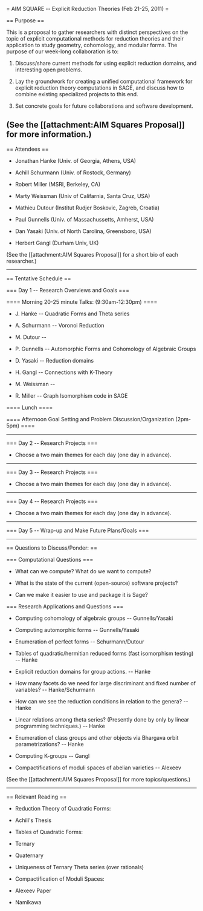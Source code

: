 = AIM SQUARE -- Explicit Reduction Theories (Feb 21-25, 2011) =

== Purpose ==

This is a proposal to gather researchers with distinct perspectives on the topic of explicit computational methods for reduction theories and their application to study geometry, cohomology, and modular forms. The purpose of our week-long collaboration is to:

 1. Discuss/share current methods for using explicit reduction domains, and interesting open problems.

 2. Lay the groundwork for creating a unified computational framework for explicit reduction theory computations in SAGE, and discuss how to combine existing specialized projects to this end. 

 3. Set concrete goals for future collaborations and software development.


(See the [[attachment:AIM Squares Proposal]] for more information.)
-------


== Attendees ==

 * Jonathan Hanke (Univ. of Georgia, Athens, USA)

 * Achill Schurmann (Univ. of Rostock, Germany)

 * Robert Miller (MSRI, Berkeley, CA)

 * Marty Weissman (Univ of Califarnia, Santa Cruz, USA)

 * Mathieu Dutour (Institut Rudjer Boskovic, Zagreb, Croatia)

 * Paul Gunnells (Univ. of Massachussetts, Amherst, USA)

 * Dan Yasaki (Univ. of North Carolina, Greensboro, USA)

 * Herbert Gangl (Durham Univ, UK)

(See the [[attachment:AIM Squares Proposal]] for a short bio of each researcher.)

-------

== Tentative Schedule ==

=== Day 1 -- Research Overviews and Goals ===

==== Morning 20-25 minute Talks: (9:30am-12:30pm) ====

 * J. Hanke -- Quadratic Forms and Theta series

 * A. Schurmann -- Voronoi Reduction

 * M. Dutour -- 

 * P. Gunnells -- Automorphic Forms and Cohomology of Algebraic Groups

 * D. Yasaki -- Reduction domains

 * H. Gangl -- Connections with K-Theory

 * M. Weissman -- 

 * R. Miller -- Graph Isomorphism code in SAGE

==== Lunch ====

==== Afternoon Goal Setting and Problem Discussion/Organization (2pm-5pm) ====

----

=== Day 2 -- Research Projects ===

 * Choose a two main themes for each day (one day in advance).
----

=== Day 3 -- Research Projects ===

 * Choose a two main themes for each day (one day in advance).
----

=== Day 4 -- Research Projects ===

 * Choose a two main themes for each day (one day in advance).
----

=== Day 5 -- Wrap-up and Make Future Plans/Goals ===


-------


== Questions to Discuss/Ponder: ==

=== Computational Questions ===

 * What can we compute? What do we want to compute?
 
 * What is the state of the current (open-source) software projects?

 * Can we make it easier to use and package it is Sage?


=== Research Applications and Questions ===

 * Computing cohomology of algebraic groups -- Gunnells/Yasaki

 * Computing automorphic forms -- Gunnells/Yasaki

 * Enumeration of perfect forms -- Schurmann/Dutour

 * Tables of quadratic/hermitian reduced forms (fast isomorphism testing) -- Hanke

 * Explicit reduction domains for group actions. -- Hanke

  * How many facets do we need for large discriminant and fixed number of variables? -- Hanke/Schurmann

  * How can we see the reduction conditions in relation to the genera? -- Hanke

 * Linear relations among theta series? (Presently done by only by linear programming techniques.) -- Hanke

 * Enumeration of class groups and other objects via Bhargava orbit parametrizations? -- Hanke

 * Computing K-groups -- Gangl 

 * Compactifications of moduli spaces of abelian varieties -- Alexeev

(See the [[attachment:AIM Squares Proposal]] for more topics/questions.)

-------

== Relevant Reading ==

 * Reduction Theory of Quadratic Forms:

  * Achill's Thesis

 * Tables of Quadratic Forms:

  * Ternary

  * Quaternary

 * Uniqueness of Ternary Theta series (over rationals)

 * Compactification of Moduli Spaces:

  * Alexeev Paper

  * Namikawa 


 
